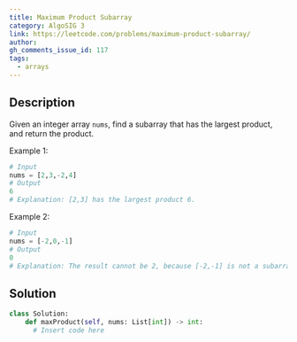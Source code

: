 ```yaml
---
title: Maximum Product Subarray
category: AlgoSIG 3
link: https://leetcode.com/problems/maximum-product-subarray/
author:
gh_comments_issue_id: 117
tags:
  - arrays
---
```


## Description

Given an integer array `nums`, find a subarray that has the largest product, and return the product.

Example 1:
```python
# Input
nums = [2,3,-2,4]
# Output
6
# Explanation: [2,3] has the largest product 6.
```

Example 2:
```python
# Input
nums = [-2,0,-1]
# Output
0
# Explanation: The result cannot be 2, because [-2,-1] is not a subarray.
```


## Solution ##

```python
class Solution:
    def maxProduct(self, nums: List[int]) -> int:
      # Insert code here
  

  ```
  
